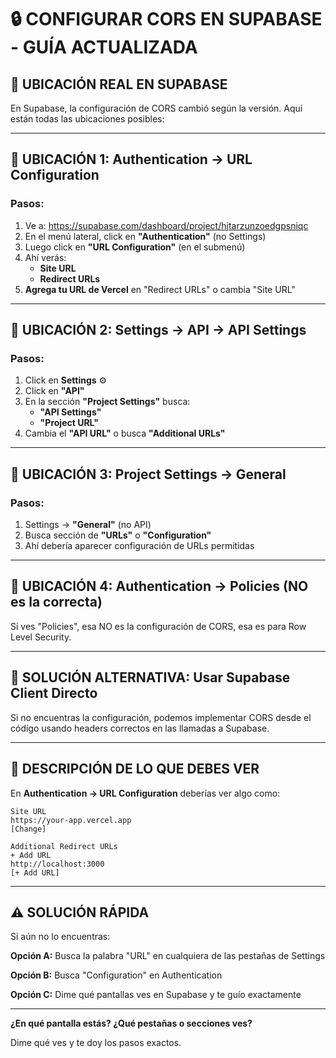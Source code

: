 # 🔒 CONFIGURAR CORS EN SUPABASE - GUÍA ACTUALIZADA

## 🎯 UBICACIÓN REAL EN SUPABASE

En Supabase, la configuración de CORS cambió según la versión. Aquí están todas las ubicaciones posibles:

---

## 📍 UBICACIÓN 1: Authentication → URL Configuration

### Pasos:
1. Ve a: https://supabase.com/dashboard/project/hjtarzunzoedgpsniqc
2. En el menú lateral, click en **"Authentication"** (no Settings)
3. Luego click en **"URL Configuration"** (en el submenú)
4. Ahí verás:
   - **Site URL**
   - **Redirect URLs**
5. **Agrega tu URL de Vercel** en "Redirect URLs" o cambia "Site URL"

---

## 📍 UBICACIÓN 2: Settings → API → API Settings

### Pasos:
1. Click en **Settings** ⚙️
2. Click en **"API"**
3. En la sección **"Project Settings"** busca:
   - **"API Settings"**
   - **"Project URL"**
4. Cambia el **"API URL"** o busca **"Additional URLs"**

---

## 📍 UBICACIÓN 3: Project Settings → General

### Pasos:
1. Settings → **"General"** (no API)
2. Busca sección de **"URLs"** o **"Configuration"**
3. Ahí debería aparecer configuración de URLs permitidas

---

## 📍 UBICACIÓN 4: Authentication → Policies (NO es la correcta)

Si ves "Policies", esa NO es la configuración de CORS, esa es para Row Level Security.

---

## 🔧 SOLUCIÓN ALTERNATIVA: Usar Supabase Client Directo

Si no encuentras la configuración, podemos implementar CORS desde el código usando headers correctos en las llamadas a Supabase.

---

## 📸 DESCRIPCIÓN DE LO QUE DEBES VER

En **Authentication → URL Configuration** deberías ver algo como:

```
Site URL
https://your-app.vercel.app
[Change]

Additional Redirect URLs
+ Add URL
http://localhost:3000
[+ Add URL]
```

---

## ⚠️ SOLUCIÓN RÁPIDA

Si aún no lo encuentras:

**Opción A:** Busca la palabra "URL" en cualquiera de las pestañas de Settings

**Opción B:** Busca "Configuration" en Authentication

**Opción C:** Dime qué pantallas ves en Supabase y te guío exactamente

---

**¿En qué pantalla estás? ¿Qué pestañas o secciones ves?**

Dime qué ves y te doy los pasos exactos.

